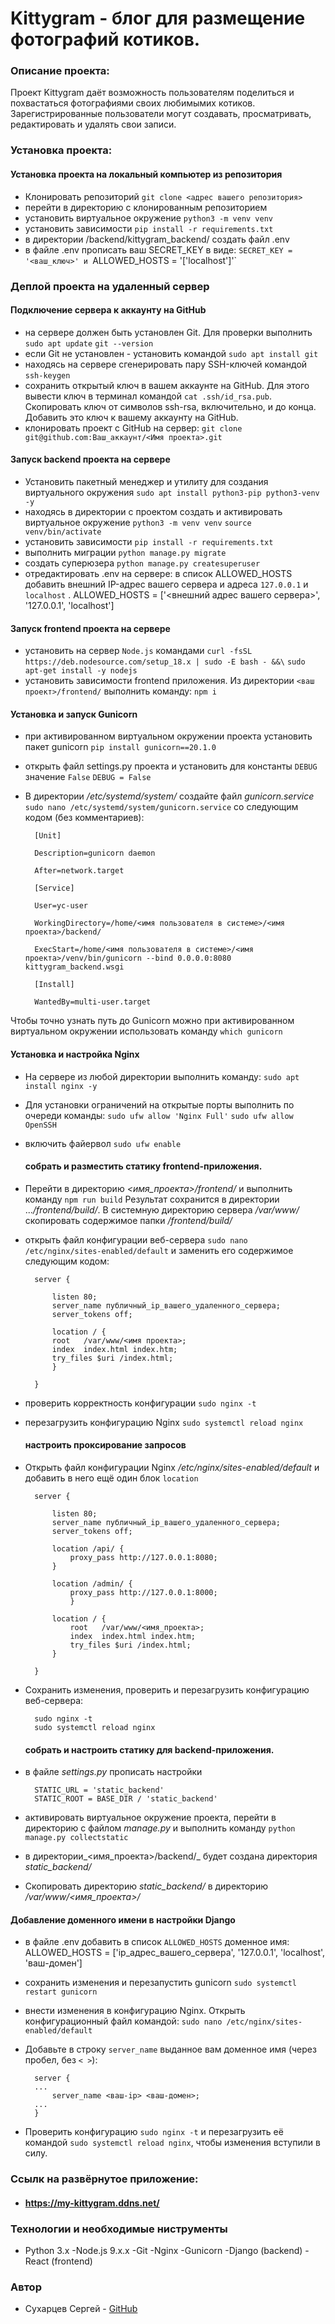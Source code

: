 # Kittygram - блог для размещение фотографий котиков.

### Описание проекта:

Проект Kittygram даёт возможность пользователям поделиться и похвастаться фотографиями своих любимымих котиков. Зарегистрированные пользователи могут создавать, просматривать, редактировать и удалять свои записи.


### Установка проекта:

#### Установка проекта на локальный компьютер из репозитория 
 - Клонировать репозиторий `git clone <адрес вашего репозитория>`
 - перейти в директорию с клонированным репозиторием
 - установить виртуальное окружение `python3 -m venv venv`
 - установить зависимости `pip install -r requirements.txt`
 - в директории /backend/kittygram_backend/ создать файл .env
 - в файле .env прописать ваш SECRET_KEY в виде: `SECRET_KEY = '<ваш_ключ>' и `ALLOWED_HOSTS = '['localhost']'`

### Деплой проекта на удаленный сервер

#### Подключение сервера к аккаунту на GitHub
- на сервере должен быть установлен Git. Для проверки выполнить `sudo apt update` `git --version`
- если Git не установлен - установить командой `sudo apt install git`
- находясь на сервере сгенерировать пару SSH-ключей командой `ssh-keygen`
- сохранить открытый ключ в вашем аккаунте на GitHub. Для этого вывести ключ в терминал командой `cat .ssh/id_rsa.pub`. Скопировать ключ от символов ssh-rsa, включительно, и до конца. Добавить это ключ к вашему аккаунту на GitHub.
- клонировать проект с GitHub на сервер: `git clone git@github.com:Ваш_аккаунт/<Имя проекта>.git`

#### Запуск backend проекта на сервере
- Установить пакетный менеджер и утилиту для создания виртуального окружения `sudo apt install python3-pip python3-venv -y`
- находясь в директории с проектом создать и активировать виртуальное окружение `python3 -m venv venv`  `source venv/bin/activate` 
- установить зависимости `pip install -r requirements.txt`
- выполнить миграции `python manage.py migrate`
- создать суперюзера `python manage.py createsuperuser`
- отредактировать .env на сервере: в список ALLOWED_HOSTS добавить внешний IP-адрес вашего сервера и адреса `127.0.0.1` и `localhost` . ALLOWED_HOSTS = ['<внешний адрес вашего сервера>', '127.0.0.1', 'localhost']

#### Запуск frontend проекта на сервере
- установить на сервер `Node.js`   командами
`curl -fsSL https://deb.nodesource.com/setup_18.x | sudo -E bash - &&\`
`sudo apt-get install -y nodejs`
- установить зависимости frontend приложения. Из директории `<ваш проект>/frontend/` выполнить команду: `npm i`

#### Установка и запуск Gunicorn
- при активированном виртуальном окружении проекта установить пакет gunicorn `pip install gunicorn==20.1.0`
- открыть файл settings.py проекта и установить для константы `DEBUG` значение `False` `DEBUG = False`
- В директории _/etc/systemd/system/_ создайте файл _gunicorn.service_ `sudo nano /etc/systemd/system/gunicorn.service`  со следующим кодом (без комментариев):

	    [Unit]
    
	    Description=gunicorn daemon
    
	    After=network.target
    
	    [Service]
    
	    User=yc-user
    
	    WorkingDirectory=/home/<имя пользователя в системе>/<имя проекта>/backend/
    
	    ExecStart=/home/<имя пользователя в системе>/<имя проекта>/venv/bin/gunicorn --bind 0.0.0.0:8080 kittygram_backend.wsgi
    
	    [Install]
    
	    WantedBy=multi-user.target

Чтобы точно узнать путь до Gunicorn можно при активированном виртуальном окружении использовать команду `which gunicorn`

#### Установка и настройка Nginx

 - На сервере из любой директории выполнить команду: `sudo apt install nginx -y`
- Для установки ограничений на открытые порты выполнить по очереди команды: `sudo ufw allow 'Nginx Full'`  `sudo ufw allow OpenSSH`
- включить файервол `sudo ufw enable`
	#### собрать и разместить статику frontend-приложения.
- Перейти в директорию _<имя_проекта>/frontend/_  и выполнить команду `npm run build` Результат сохранится в директории ..._/frontend/build/_.  В системную директорию сервера _/var/www/_ скопировать содержимое папки _/frontend/build/_
- открыть файл конфигурации веб-сервера `sudo nano /etc/nginx/sites-enabled/default` и заменить его содержимое следующим кодом:

    	
        server {
    
	        listen 80;
	        server_name публичный_ip_вашего_удаленного_сервера;
            server_tokens off;
        
	        location / {
            root   /var/www/<имя проекта>;
            index  index.html index.htm;
            try_files $uri /index.html;
	        }
    
	    }
- проверить корректность конфигурации `sudo nginx -t`
- перезагрузить конфигурацию Nginx `sudo systemctl reload nginx`
	#### настроить проксирование запросов
- Открыть файл конфигурации Nginx _/etc/nginx/sites-enabled/default_ и добавить в него ещё один блок `location`

	    server {
    
	        listen 80;
	        server_name публичный_ip_вашего_удаленного_сервера;
            server_tokens off;
    
	        location /api/ {
	            proxy_pass http://127.0.0.1:8080;
	        }
	        
		    location /admin/ {
			    proxy_pass http://127.0.0.1:8000;
				}
			
	        location / {
	            root   /var/www/<имя_проекта>;
	            index  index.html index.htm;
	            try_files $uri /index.html;
	        }
    
	    }

- Сохранить изменения, проверить и перезагрузить конфигурацию веб-сервера:

	    sudo nginx -t
	    sudo systemctl reload nginx

	#### собрать и настроить статику для backend-приложения.
- в файле _settings.py_ прописать настройки 
	

	    STATIC_URL = 'static_backend'
	    STATIC_ROOT = BASE_DIR / 'static_backend'

- активировать виртуальное окружение проекта, перейти в директорию с файлом _manage.py_ и выполнить команду `python manage.py collectstatic`
- в директории_<имя_проекта>/backend/_ будет создана директория _static_backend/_ 
- Скопировать директорию _static_backend/_ в директорию _/var/www/<имя_проекта>/_

#### Добавление доменного имени в настройки Django
- в файле .env добавить в список `ALLOWED_HOSTS` доменное имя: 
	ALLOWED_HOSTS = ['ip_адрес_вашего_сервера', '127.0.0.1', 'localhost', 'ваш-домен'] 
- сохранить изменения и перезапустить gunicorn `sudo systemctl restart gunicorn`
- внести изменения в конфигурацию Nginx. Открыть конфигурационный файл командой: `sudo nano /etc/nginx/sites-enabled/default`
- Добавьте в строку `server_name` выданное вам доменное имя (через пробел, без `< >`):

		server {
		...
		    server_name <ваш-ip> <ваш-домен>;
		...
		}
- Проверить конфигурацию `sudo nginx -t` и перезагрузить её командой `sudo systemctl reload nginx`, чтобы изменения вступили в силу.


###  Cсылк на развёрнутое приложение:

- #### https://my-kittygram.ddns.net/


### Технологии и необходимые ниструменты

- Python 3.x
-Node.js 9.x.x
-Git
-Nginx
-Gunicorn
-Django (backend)
-React (frontend)


### Автор

- Сухарцев Сергей - [GitHub](https://github.com/suhartcev)

